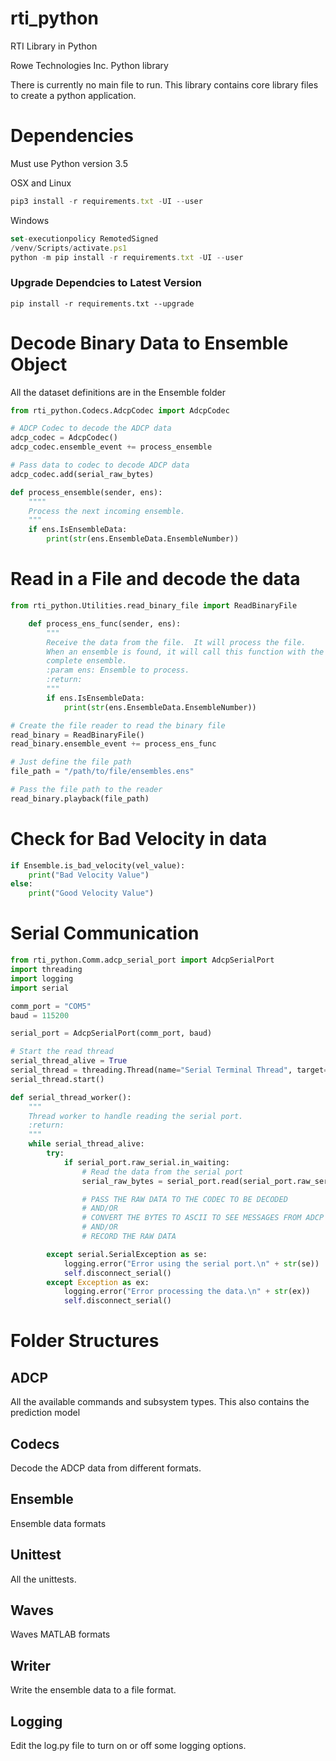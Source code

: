 # rti_python
RTI Library in Python


Rowe Technologies Inc. Python library

There is currently no main file to run.  This library contains core library files to create a python application.


# Dependencies
Must use Python version 3.5

OSX and Linux
```javascript
pip3 install -r requirements.txt -UI --user
```
 
 
Windows
```javascript
set-executionpolicy RemotedSigned
/venv/Scripts/activate.ps1
python -m pip install -r requirements.txt -UI --user
```


### Upgrade Dependcies to Latest Version
```term
pip install -r requirements.txt --upgrade
```

# Decode Binary Data to Ensemble Object
All the dataset definitions are in the Ensemble folder

```python
from rti_python.Codecs.AdcpCodec import AdcpCodec

# ADCP Codec to decode the ADCP data
adcp_codec = AdcpCodec()
adcp_codec.ensemble_event += process_ensemble

# Pass data to codec to decode ADCP data
adcp_codec.add(serial_raw_bytes)

def process_ensemble(sender, ens):
    """"
    Process the next incoming ensemble.
    """
    if ens.IsEnsembleData:
        print(str(ens.EnsembleData.EnsembleNumber))
```


# Read in a File and decode the data
```python
from rti_python.Utilities.read_binary_file import ReadBinaryFile

    def process_ens_func(sender, ens):
        """
        Receive the data from the file.  It will process the file.
        When an ensemble is found, it will call this function with the
        complete ensemble.
        :param ens: Ensemble to process.
        :return:
        """
        if ens.IsEnsembleData:
            print(str(ens.EnsembleData.EnsembleNumber))

# Create the file reader to read the binary file
read_binary = ReadBinaryFile()
read_binary.ensemble_event += process_ens_func

# Just define the file path
file_path = "/path/to/file/ensembles.ens"

# Pass the file path to the reader
read_binary.playback(file_path)
```


# Check for Bad Velocity in data
```python
if Ensemble.is_bad_velocity(vel_value):
    print("Bad Velocity Value")
else:
    print("Good Velocity Value")
```

# Serial Communication
```python
from rti_python.Comm.adcp_serial_port import AdcpSerialPort
import threading
import logging
import serial

comm_port = "COM5"
baud = 115200

serial_port = AdcpSerialPort(comm_port, baud)

# Start the read thread
serial_thread_alive = True
serial_thread = threading.Thread(name="Serial Terminal Thread", target=serial_thread_worker)
serial_thread.start()

def serial_thread_worker():
    """
    Thread worker to handle reading the serial port.
    :return:
    """
    while serial_thread_alive:
        try:
            if serial_port.raw_serial.in_waiting:
                # Read the data from the serial port
                serial_raw_bytes = serial_port.read(serial_port.raw_serial.in_waiting)

                # PASS THE RAW DATA TO THE CODEC TO BE DECODED
                # AND/OR
                # CONVERT THE BYTES TO ASCII TO SEE MESSAGES FROM ADCP
                # AND/OR
                # RECORD THE RAW DATA

        except serial.SerialException as se:
            logging.error("Error using the serial port.\n" + str(se))
            self.disconnect_serial()
        except Exception as ex:
            logging.error("Error processing the data.\n" + str(ex))
            self.disconnect_serial()
```

# Folder Structures

## ADCP
All the available commands and subsystem types.  This also contains the prediction model

## Codecs
Decode the ADCP data from different formats.

## Ensemble
Ensemble data formats

## Unittest
All the unittests.


## Waves
Waves MATLAB formats

## Writer
Write the ensemble data to a file format.

## Logging
Edit the log.py file to turn on or off some logging options.

